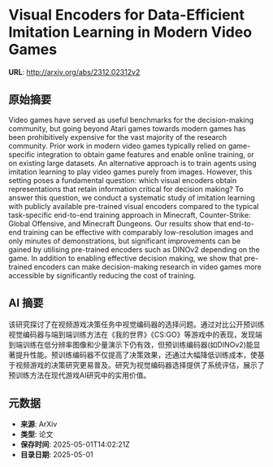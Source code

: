 # Visual Encoders for Data-Efficient Imitation Learning in Modern Video Games

**URL**: http://arxiv.org/abs/2312.02312v2

## 原始摘要

Video games have served as useful benchmarks for the decision-making
community, but going beyond Atari games towards modern games has been
prohibitively expensive for the vast majority of the research community. Prior
work in modern video games typically relied on game-specific integration to
obtain game features and enable online training, or on existing large datasets.
An alternative approach is to train agents using imitation learning to play
video games purely from images. However, this setting poses a fundamental
question: which visual encoders obtain representations that retain information
critical for decision making? To answer this question, we conduct a systematic
study of imitation learning with publicly available pre-trained visual encoders
compared to the typical task-specific end-to-end training approach in
Minecraft, Counter-Strike: Global Offensive, and Minecraft Dungeons. Our
results show that end-to-end training can be effective with comparably
low-resolution images and only minutes of demonstrations, but significant
improvements can be gained by utilising pre-trained encoders such as DINOv2
depending on the game. In addition to enabling effective decision making, we
show that pre-trained encoders can make decision-making research in video games
more accessible by significantly reducing the cost of training.


## AI 摘要

该研究探讨了在视频游戏决策任务中视觉编码器的选择问题。通过对比公开预训练视觉编码器与端到端训练方法在《我的世界》《CS:GO》等游戏中的表现，发现端到端训练在低分辨率图像和少量演示下仍有效，但预训练编码器(如DINOv2)能显著提升性能。预训练编码器不仅提高了决策效果，还通过大幅降低训练成本，使基于视频游戏的决策研究更易普及。研究为视觉编码器选择提供了系统评估，展示了预训练方法在现代游戏AI研究中的实用价值。

## 元数据

- **来源**: ArXiv
- **类型**: 论文
- **保存时间**: 2025-05-01T14:02:21Z
- **目录日期**: 2025-05-01
